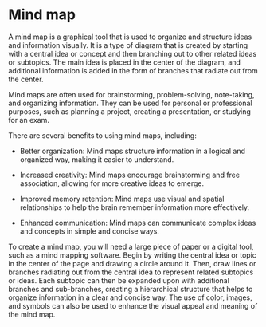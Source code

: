 # Mind map

A mind map is a graphical tool that is used to organize and structure ideas and information visually. It is a type of diagram that is created by starting with a central idea or concept and then branching out to other related ideas or subtopics. The main idea is placed in the center of the diagram, and additional information is added in the form of branches that radiate out from the center.

Mind maps are often used for brainstorming, problem-solving, note-taking, and organizing information. They can be used for personal or professional purposes, such as planning a project, creating a presentation, or studying for an exam.

There are several benefits to using mind maps, including:

* Better organization: Mind maps structure information in a logical and organized way, making it easier to understand.

* Increased creativity: Mind maps encourage brainstorming and free association, allowing for more creative ideas to emerge.

* Improved memory retention: Mind maps use visual and spatial relationships to help the brain remember information more effectively.

* Enhanced communication: Mind maps can communicate complex ideas and concepts in simple and concise ways.

To create a mind map, you will need a large piece of paper or a digital tool, such as a mind mapping software. Begin by writing the central idea or topic in the center of the page and drawing a circle around it. Then, draw lines or branches radiating out from the central idea to represent related subtopics or ideas. Each subtopic can then be expanded upon with additional branches and sub-branches, creating a hierarchical structure that helps to organize information in a clear and concise way. The use of color, images, and symbols can also be used to enhance the visual appeal and meaning of the mind map.